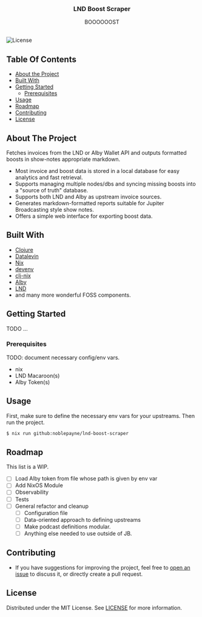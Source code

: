 <br/>
<p align="center">
  <h3 align="center">LND Boost Scraper</h3>

  <p align="center">
    BOOOOOOST
    <br/>
    <br/>
  </p>
</p>

![License](https://img.shields.io/github/license/noblepayne/lnd-boost-scraper) 

## Table Of Contents

* [About the Project](#about-the-project)
* [Built With](#built-with)
* [Getting Started](#getting-started)
  * [Prerequisites](#prerequisites)
* [Usage](#usage)
* [Roadmap](#roadmap)
* [Contributing](#contributing)
* [License](#license)

## About The Project
Fetches invoices from the LND or Alby Wallet API and outputs formatted boosts in show-notes appropriate markdown. 

- Most invoice and boost data is stored in a local database for easy analytics and fast retrieval.
- Supports managing multiple nodes/dbs and syncing missing boosts into a "source of truth" database.
- Supports both LND and Alby as upstream invoice sources.
- Generates markdown-formatted reports suitable for Jupiter Broadcasting style show notes.
- Offers a simple web interface for exporting boost data.

## Built With

* [Clojure](https://clojure.org)
* [Datalevin](https://github.com/juji-io/datalevin)
* [Nix](https://nixos.org/)
* [devenv](https://devenv.sh/)
* [clj-nix](https://github.com/jlesquembre/clj-nix)
* [Alby](https://getalby.com)
* [LND](https://github.com/lightningnetwork/lnd)
* and many more wonderful FOSS components.

## Getting Started
TODO ...

### Prerequisites
TODO: document necessary config/env vars.
- nix
- LND Macaroon(s)
- Alby Token(s)

## Usage
First, make sure to define the necessary env vars for your upstreams. Then run the project.

```sh
$ nix run github:noblepayne/lnd-boost-scraper
```

## Roadmap
This list is a WIP.

- [ ] Load Alby token from file whose path is given by env var
- [ ] Add NixOS Module
- [ ] Observability
- [ ] Tests
- [ ] General refactor and cleanup
  - [ ] Configuration file
  - [ ] Data-oriented approach to defining upstreams
  - [ ] Make podcast definitions modular.
  - [ ] Anything else needed to use outside of JB.

## Contributing

* If you have suggestions for improving the project, feel free to [open an issue](https://github.com/noblepayne/lnd-boost-scraper/issues/new) to discuss it, or directly create a pull request.

## License

Distributed under the MIT License. See [LICENSE](https://github.com/noblepayne/lnd-boost-scraper/blob/main/LICENSE.md) for more information.
